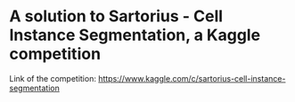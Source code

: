 # A solution to Sartorius - Cell Instance Segmentation, a Kaggle competition

Link of the competition: https://www.kaggle.com/c/sartorius-cell-instance-segmentation
